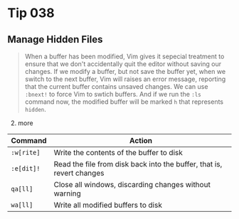 # Tip 038

## Manage Hidden Files

> When a buffer has been modified, Vim gives it sepecial treatment to ensure that we don't accidentally quit the editor without saving our changes. 
> If we modify a buffer, but not save the buffer yet, when we switch to the next buffer, Vim will raises an error message, reporting that the current buffer contains unsaved changes. We can use `:bnext!` to force Vim to swtich buffers.
> And if we run the `:ls` command now, the modified buffer will be marked `h` that represents `hidden`.

2. more


| Command  | Action                                                   |
| -------- | -------------------------------------------------------- |
| `:w[rite]`     | Write the contents of the buffer to disk    |
| `:e[dit]!`     | Read the file from disk back into the buffer, that is, revert changes |
| `qa[ll]` | Close all windows, discarding changes without warning |
| `wa[ll]` | Write all modified buffers to disk |

